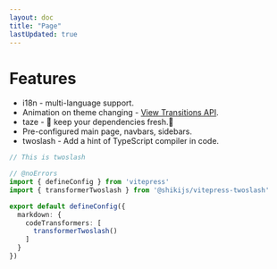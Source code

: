 ```yaml
---
layout: doc
title: "Page"
lastUpdated: true
---
```


# Features
- i18n - multi-language support.
- Animation on theme changing - [View Transitions API](https://developer.mozilla.org/en-US/docs/Web/API/View_Transitions_API).
- taze - 🥦 keep your dependencies fresh.🥦 
- Pre-configured main page, navbars, sidebars.
- twoslash - Add a hint of TypeScript compiler in code.

```ts twoslash
// This is twoslash

// @noErrors
import { defineConfig } from 'vitepress'
import { transformerTwoslash } from '@shikijs/vitepress-twoslash'

export default defineConfig({
  markdown: {
    codeTransformers: [
      transformerTwoslash() 
    ]
  }
})
```